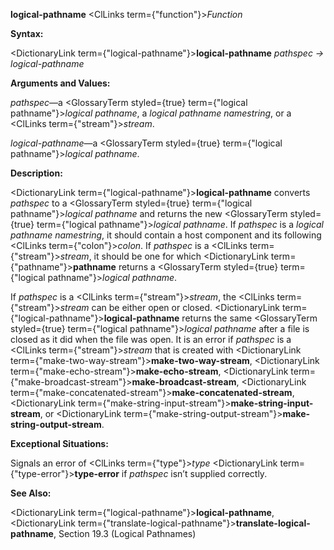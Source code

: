 **logical-pathname** <ClLinks  term={"function"}><i>Function</i></ClLinks> 



**Syntax:** 



<DictionaryLink  term={"logical-pathname"}><b>logical-pathname</b></DictionaryLink> *pathspec → logical-pathname* 



**Arguments and Values:** 



*pathspec*—a <GlossaryTerm styled={true} term={"logical pathname"}><i>logical pathname</i></GlossaryTerm>, a *logical pathname namestring*, or a <ClLinks  term={"stream"}><i>stream</i></ClLinks>. 



*logical-pathname*—a <GlossaryTerm styled={true} term={"logical pathname"}><i>logical pathname</i></GlossaryTerm>. 



**Description:** 



<DictionaryLink  term={"logical-pathname"}><b>logical-pathname</b></DictionaryLink> converts *pathspec* to a <GlossaryTerm styled={true} term={"logical pathname"}><i>logical pathname</i></GlossaryTerm> and returns the new <GlossaryTerm styled={true} term={"logical pathname"}><i>logical pathname</i></GlossaryTerm>. If *pathspec* is a *logical pathname namestring*, it should contain a host component and its following <ClLinks  term={"colon"}><i>colon</i></ClLinks>. If *pathspec* is a <ClLinks  term={"stream"}><i>stream</i></ClLinks>, it should be one for which <DictionaryLink  term={"pathname"}><b>pathname</b></DictionaryLink> returns a <GlossaryTerm styled={true} term={"logical pathname"}><i>logical pathname</i></GlossaryTerm>. 



If *pathspec* is a <ClLinks  term={"stream"}><i>stream</i></ClLinks>, the <ClLinks  term={"stream"}><i>stream</i></ClLinks> can be either open or closed. <DictionaryLink  term={"logical-pathname"}><b>logical-pathname</b></DictionaryLink> returns the same <GlossaryTerm styled={true} term={"logical pathname"}><i>logical pathname</i></GlossaryTerm> after a file is closed as it did when the file was open. It is an error if *pathspec* is a <ClLinks  term={"stream"}><i>stream</i></ClLinks> that is created with <DictionaryLink  term={"make-two-way-stream"}><b>make-two-way-stream</b></DictionaryLink>, <DictionaryLink  term={"make-echo-stream"}><b>make-echo-stream</b></DictionaryLink>, <DictionaryLink  term={"make-broadcast-stream"}><b>make-broadcast-stream</b></DictionaryLink>, <DictionaryLink  term={"make-concatenated-stream"}><b>make-concatenated-stream</b></DictionaryLink>, <DictionaryLink  term={"make-string-input-stream"}><b>make-string-input-stream</b></DictionaryLink>, or <DictionaryLink  term={"make-string-output-stream"}><b>make-string-output-stream</b></DictionaryLink>. 



**Exceptional Situations:** 



Signals an error of <ClLinks  term={"type"}><i>type</i></ClLinks> <DictionaryLink  term={"type-error"}><b>type-error</b></DictionaryLink> if *pathspec* isn’t supplied correctly. 



**See Also:** 



<DictionaryLink  term={"logical-pathname"}><b>logical-pathname</b></DictionaryLink>, <DictionaryLink  term={"translate-logical-pathname"}><b>translate-logical-pathname</b></DictionaryLink>, Section 19.3 (Logical Pathnames) 



 



 



